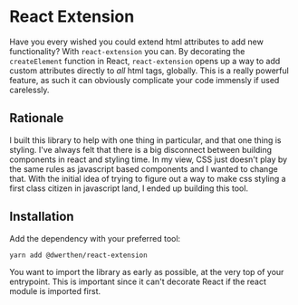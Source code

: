 # React Extension

Have you every wished you could extend html attributes to add new functionality? With `react-extension` you can. By decorating the `createElement` function in React, `react-extension` opens up a way to add custom attributes directly to _all_ html tags, globally. This is a really powerful feature, as such it can obviously complicate your code immensly if used carelessly.

## Rationale

I built this library to help with one thing in particular, and that one thing is styling. I've always felt that there is a big disconnect between building components in react and styling time. In my view, CSS just doesn't play by the same rules as javascript based components and I wanted to change that. With the initial idea of trying to figure out a way to make css styling a first class citizen in javascript land, I ended up building this tool.

## Installation

Add the dependency with your preferred tool:

```
yarn add @dwerthen/react-extension
```

You want to import the library as early as possible, at the very top of your entrypoint. This is important since it can't decorate React if the react module is imported first.

